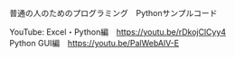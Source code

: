 普通の人のためのプログラミング　Pythonサンプルコード

YouTube:
Excel・Python編　https://youtu.be/rDkojClCyy4  
Python GUI編　https://youtu.be/PalWebAlV-E  